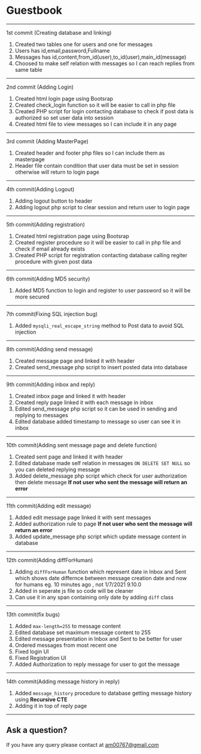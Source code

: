 # Guestbook
---
1st commit (Creating database and linking)
1. Created two tables one for users and one for messages
1. Users has id,email,password,Fullname
1. Messages has id,content,from_id(user),to_id(user),main_id(message)
1. Choosed to make self relation with messages so I can reach replies from same table
---
2nd commit (Adding Login)
1. Created html login page using Bootsrap
1. Created check_login function so it will be easier to call in php file
1. Created PHP script for login contacting database to check if post data is authorized so set user data into session
1. Created html file to view messages so I can include it in any page
---
3rd commit (Adding MasterPage)
1. Created header and footer php files so I can include them as masterpage
1. Header file contain condition that user data must be set in session otherwise
will return to login page
---
4th commit(Adding Logout)
1. Adding logout button to header
1. Adding logout php script to clear session and return user to login page
---
5th commit(Adding registration)
1. Created html registration page using Bootsrap
1. Created register procedure so it will be easier to call in php file and check if email already exists
1. Created PHP script for registration contacting database calling regiter procedure with given post data
---
6th commit(Adding MD5 security)
1. Added MD5 function to login and register to user password
so it will be more secured
---
7th commit(Fixing SQL injection bug)
1. Added `mysqli_real_escape_string` method to Post data to avoid SQL injection
---
8th commit(Adding send message)
1. Created message page and linked it with header
1. Created send_message php script to insert posted data into database
---
9th commit(Adding inbox and reply)
1. Created inbox page and linked it with header
1. Created reply page linked it with each message in inbox
1. Edited send_message php script so it can be used in sending and replying to messages
1. Edited database added timestamp to message so user can see it in inbox
---
10th commit(Adding sent message page and delete function)
1. Created sent page and linked it with header
1. Edited database made self relation in messages `ON DELETE SET NULL` so you can deleted replying message
1. Added delete_message php script which check for user authorization then delete message **If not user who sent the message will return an error**
----
11th commit(Adding edit message)
1. Added edit message page linked it with sent messages
1. Added authorization rule to page **If not user who sent the message will return an error**
1. Added update_message php script which update message content in database
---
12th commit(Adding diffForHuman)
1. Adding `diffForHuman` function which represent date in Inbox and Sent which shows date differnce between message creation date and now for humans eg. 10 minutes ago , not 1/7/2021 9.10.0
1. Added in seperate js file so code will be cleaner
1. Can use it in any span containing only date by adding `diff` class
---
13th commit(fix bugs)
1. Added `max-length=255` to message content
2. Edited database set maximum message content to 255
3. Edited message presentation in Inbox and Sent to be better for user
4. Ordered messages from most recent one
5. Fixed login UI 
6. Fixed Registration UI
7. Added Authorization to reply message for user to got the message
---
14th commit(Adding message history in reply)
1. Added `message_history` procedure to database getting message history using **Recursive CTE**
2. Adding it in top of reply page

---
## Ask a question?

If you have any query please contact at am00767@gmail.com
